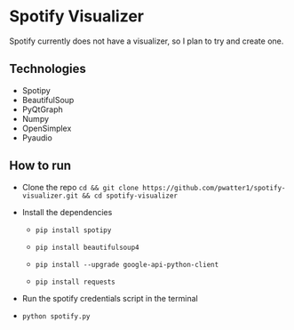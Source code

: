 # Spotify Visualizer

Spotify currently does not have a visualizer, so I plan to try and create one. 

## Technologies
- Spotipy
- BeautifulSoup
- PyQtGraph
- Numpy 
- OpenSimplex
- Pyaudio

## How to run
- Clone the repo `cd && git clone https://github.com/pwatter1/spotify-visualizer.git && cd spotify-visualizer`
- Install the dependencies
	- `pip install spotipy`

	- `pip install beautifulsoup4`

	- `pip install --upgrade google-api-python-client`

	- `pip install requests`
  
  
- Run the spotify credentials script in the terminal
- `python spotify.py`
